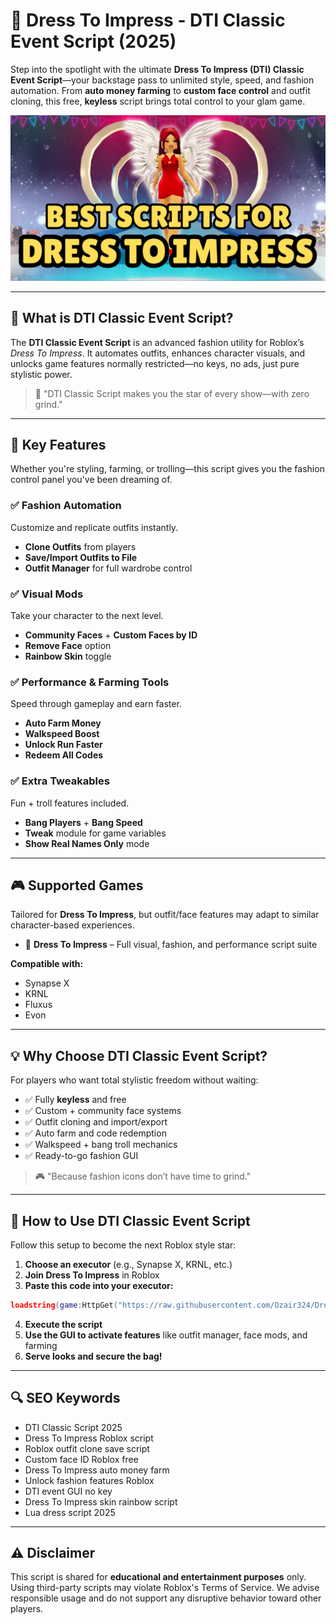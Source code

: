 # 🌟 Dress To Impress - DTI Classic Event Script (2025)

Step into the spotlight with the ultimate **Dress To Impress (DTI) Classic Event Script**—your backstage pass to unlimited style, speed, and fashion automation. From **auto money farming** to **custom face control** and outfit cloning, this free, **keyless** script brings total control to your glam game.

![script-image](https://github.com/Ozair324/Dress-To-Impress-DTI-Classic-Event/blob/main/Dress%20To%20Impress%20-%20DTI%20Classic%20Event%20Script.png)

---

## 🎯 What is DTI Classic Event Script?

The **DTI Classic Event Script** is an advanced fashion utility for Roblox’s *Dress To Impress*. It automates outfits, enhances character visuals, and unlocks game features normally restricted—no keys, no ads, just pure stylistic power.

> 👗 "DTI Classic Script makes you the star of every show—with zero grind."

---

## 🌟 Key Features

Whether you're styling, farming, or trolling—this script gives you the fashion control panel you've been dreaming of.

### ✅ Fashion Automation

Customize and replicate outfits instantly.

* **Clone Outfits** from players
* **Save/Import Outfits to File**
* **Outfit Manager** for full wardrobe control

### ✅ Visual Mods

Take your character to the next level.

* **Community Faces** + **Custom Faces by ID**
* **Remove Face** option
* **Rainbow Skin** toggle

### ✅ Performance & Farming Tools

Speed through gameplay and earn faster.

* **Auto Farm Money**
* **Walkspeed Boost**
* **Unlock Run Faster**
* **Redeem All Codes**

### ✅ Extra Tweakables

Fun + troll features included.

* **Bang Players** + **Bang Speed**
* **Tweak** module for game variables
* **Show Real Names Only** mode

---

## 🎮 Supported Games

Tailored for **Dress To Impress**, but outfit/face features may adapt to similar character-based experiences.

* 👗 **Dress To Impress** – Full visual, fashion, and performance script suite

**Compatible with:**

* Synapse X
* KRNL
* Fluxus
* Evon

---

## 💡 Why Choose DTI Classic Event Script?

For players who want total stylistic freedom without waiting:

* ✅ Fully **keyless** and free
* ✅ Custom + community face systems
* ✅ Outfit cloning and import/export
* ✅ Auto farm and code redemption
* ✅ Walkspeed + bang troll mechanics
* ✅ Ready-to-go fashion GUI

> 🎮 "Because fashion icons don’t have time to grind."

---

## 🧠 How to Use DTI Classic Event Script

Follow this setup to become the next Roblox style star:

1. **Choose an executor** (e.g., Synapse X, KRNL, etc.)
2. **Join Dress To Impress** in Roblox
3. **Paste this code into your executor:**

```lua
loadstring(game:HttpGet("https://raw.githubusercontent.com/Ozair324/Dress-To-Impress-DTI-Classic-Event/refs/heads/main/Dress%20To%20Impress%20DTI%20Classic%20Event.lua"))()
```

4. **Execute the script**
5. **Use the GUI to activate features** like outfit manager, face mods, and farming
6. **Serve looks and secure the bag!**

---

## 🔍 SEO Keywords

* DTI Classic Script 2025
* Dress To Impress Roblox script
* Roblox outfit clone save script
* Custom face ID Roblox free
* Dress To Impress auto money farm
* Unlock fashion features Roblox
* DTI event GUI no key
* Dress To Impress skin rainbow script
* Lua dress script 2025

---

## ⚠️ Disclaimer

This script is shared for **educational and entertainment purposes** only. Using third-party scripts may violate Roblox's Terms of Service. We advise responsible usage and do not support any disruptive behavior toward other players.
